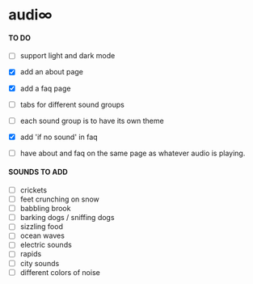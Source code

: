 # audi∞
#### TO DO
- [ ] support light and dark mode
- [x] add an about page
- [x] add a faq page
- [ ] tabs for different sound groups
- [ ] each sound group is to have its own theme
- [x] add 'if no sound' in faq
- [ ] have about and faq on the same page as whatever audio is playing.


#### SOUNDS TO ADD
- [ ] crickets
- [ ] feet crunching on snow
- [ ] babbling brook
- [ ] barking dogs / sniffing dogs
- [ ] sizzling food
- [ ] ocean waves
- [ ] electric sounds
- [ ] rapids
- [ ] city sounds
- [ ] different colors of noise
